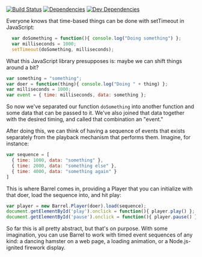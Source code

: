 [![Build Status](https://travis-ci.org/zachrose/barrel.svg?branch=master)](https://travis-ci.org/zachrose/barrel)
[![Dependencies](https://david-dm.org/zachrose/barrel/status.svg)](https://david-dm.org/zachrose/barrel)
[![Dev Dependencies](https://david-dm.org/zachrose/barrel/dev-status.svg)](https://david-dm.org/zachrose/barrel?type=dev)

Everyone knows that time-based things can be done with setTimeout in JavaScript:

```JavaScript
  var doSomething = function(){ console.log("Doing something") };
  var milliseconds = 1000;
  setTimeout(doSomething, milliseconds);
```

What this JavaScript library presupposes is: maybe we can shift things around a bit?

```JavaScript
var something = "something";
var doer = function(thing){ console.log("Doing " + thing) };
var milliseconds = 1000;
var event = { time: milliseconds, data: something };
```

So now we've separated our function `doSomething` into another function and some data that can be passed to it. We've also joined that data together with the desired timing, and called that combination an "event."

After doing this, we can think of having a sequence of events that exists separately from the playback mechanism that performs them. Imagine, for instance:

```JavaScript
var sequence = [
  { time: 1000, data: "something" },
  { time: 2000, data: "something else" },
  { time: 4000, data: "something again" }
]
```

This is where Barrel comes in, providing a Player that you can initialize with that doer, load the sequence into, and hit play:

```JavaScript
var player = new Barrel.Player(doer).load(sequence);
document.getElementById('play').onclick = function(){ player.play() };
document.getElementById('pause').onclick = function(){ player.pause() };
```

So far this is all pretty abstract, but that's on purpose. With some imagination, you can use Barrel to work with timed event sequences of any kind: a dancing hamster on a web page, a loading animation, or a Node.js-ignited firework display.
